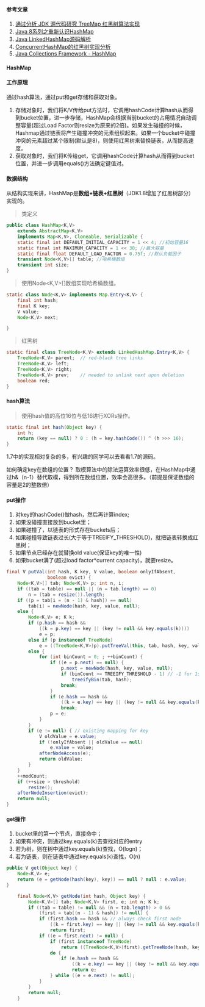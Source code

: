 #### 参考文章

1. [通过分析 JDK 源代码研究 TreeMap 红黑树算法实现](https://www.ibm.com/developerworks/cn/java/j-lo-tree/index.html)
2. [Java 8系列之重新认识HashMap](https://tech.meituan.com/java-hashmap.html)
3. [Java LinkedHashMap源码解析](http://www.importnew.com/16695.html)
4. [ConcurrentHashMap的红黑树实现分析](http://www.jianshu.com/p/23b84ba9a498)
5. [Java Collections Framework - HashMap](http://www.jianshu.com/p/be5ffa04a650)

#### HashMap

#### 工作原理

通过hash算法，通过put和get存储和获取对象。

1. 存储对象时，我们将K/V传给put方法时，它调用hashCode计算hash从而得到bucket位置，进一步存储，HashMap会根据当前bucket的占用情况自动调整容量(超过Load Factor则resize为原来的2倍)。如果发生碰撞的时候，Hashmap通过链表将产生碰撞冲突的元素组织起来。如果一个bucket中碰撞冲突的元素超过某个限制(默认是8)，则使用红黑树来替换链表，从而提高速度。
2. 获取对象时，我们将K传给get，它调用hashCode计算hash从而得到bucket位置，并进一步调用equals()方法确定键值对。

#### 数据结构

从结构实现来讲，HashMap是**数组+链表+红黑树**（JDK1.8增加了红黑树部分）实现的。

>类定义

```java
public class HashMap<K,V> 
    extends AbstractMap<K,V> 
    implements Map<K,V>, Cloneable, Serializable {
    static final int DEFAULT_INITIAL_CAPACITY = 1 << 4; //初始容量16
    static final int MAXIMUM_CAPACITY = 1 << 30; //最大容量
    static final float DEFAULT_LOAD_FACTOR = 0.75f; //默认负载因子
    transient Node<K,V>[] table; //哈希桶数组
    transient int size;
}
```

>使用Node<K,V>[]数组实现哈希桶数组。

```java
static class Node<K,V> implements Map.Entry<K,V> {
    final int hash;
    final K key;
    V value;
    Node<K,V> next;

}
```

>红黑树

```java
static final class TreeNode<K,V> extends LinkedHashMap.Entry<K,V> {
    TreeNode<K,V> parent;  // red-black tree links
    TreeNode<K,V> left;
    TreeNode<K,V> right;
    TreeNode<K,V> prev;    // needed to unlink next upon deletion
    boolean red;
}
```

#### hash算法

>使用hash值的高位16位与低16进行XORs操作。

```java
static final int hash(Object key) {
    int h;
    return (key == null) ? 0 : (h = key.hashCode()) ^ (h >>> 16);
}
```

1.7中的实现相对复杂的多，有兴趣的同学可以去看看1.7的源码。

如何确定key在数组的位置？
取模算法中的除法运算效率很低，在HashMap中通过h&（n-1）替代取模，得到所在数组位置，效率会高很多。（前提是保证数组的容量是2的整数倍）

#### put操作

1. 对key的hashCode()做hash，然后再计算index;
1. 如果没碰撞直接放到bucket里；
1. 如果碰撞了，以链表的形式存在buckets后；
1. 如果碰撞导致链表过长(大于等于TREEIFY_THRESHOLD)，就把链表转换成红黑树；
1. 如果节点已经存在就替换old value(保证key的唯一性)
1. 如果bucket满了(超过load factor*current capacity)，就要resize。

```java
final V putVal(int hash, K key, V value, boolean onlyIfAbsent,
               boolean evict) {
    Node<K,V>[] tab; Node<K,V> p; int n, i;
    if ((tab = table) == null || (n = tab.length) == 0)
        n = (tab = resize()).length;
    if ((p = tab[i = (n - 1) & hash]) == null)
        tab[i] = newNode(hash, key, value, null);
    else {
        Node<K,V> e; K k;
        if (p.hash == hash &&
            ((k = p.key) == key || (key != null && key.equals(k))))
            e = p;
        else if (p instanceof TreeNode)
            e = ((TreeNode<K,V>)p).putTreeVal(this, tab, hash, key, value);
        else {
            for (int binCount = 0; ; ++binCount) {
                if ((e = p.next) == null) {
                    p.next = newNode(hash, key, value, null);
                    if (binCount >= TREEIFY_THRESHOLD - 1) // -1 for 1st
                        treeifyBin(tab, hash);
                    break;
                }
                if (e.hash == hash &&
                    ((k = e.key) == key || (key != null && key.equals(k))))
                    break;
                p = e;
            }
        }
        if (e != null) { // existing mapping for key
            V oldValue = e.value;
            if (!onlyIfAbsent || oldValue == null)
                e.value = value;
            afterNodeAccess(e);
            return oldValue;
        }
    }
    ++modCount;
    if (++size > threshold)
        resize();
    afterNodeInsertion(evict);
    return null;
}

```

#### get操作

1. bucket里的第一个节点，直接命中；
1. 如果有冲突，则通过key.equals(k)去查找对应的entry
1. 若为树，则在树中通过key.equals(k)查找，O(logn)；
1. 若为链表，则在链表中通过key.equals(k)查找，O(n)

```java
public V get(Object key) {
    Node<K,V> e;
    return (e = getNode(hash(key), key)) == null ? null : e.value;
}
```

```java
    final Node<K,V> getNode(int hash, Object key) {
        Node<K,V>[] tab; Node<K,V> first, e; int n; K k;
        if ((tab = table) != null && (n = tab.length) > 0 &&
            (first = tab[(n - 1) & hash]) != null) {
            if (first.hash == hash && // always check first node
                ((k = first.key) == key || (key != null && key.equals(k))))
                return first;
            if ((e = first.next) != null) {
                if (first instanceof TreeNode)
                    return ((TreeNode<K,V>)first).getTreeNode(hash, key);
                do {
                    if (e.hash == hash &&
                        ((k = e.key) == key || (key != null && key.equals(k))))
                        return e;
                } while ((e = e.next) != null);
            }
        }
        return null;
    }

```